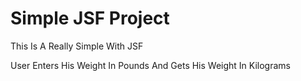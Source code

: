 <h1>Simple JSF Project</h1>
<p>This Is A Really Simple With JSF</p>
<p>User Enters His Weight In Pounds And Gets His Weight In Kilograms</p>